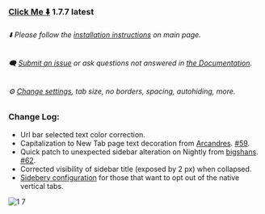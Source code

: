 ### [Click Me ⬇️](https://github.com/soulhotel/FF-ULTIMA/releases/download/1.7.7/ffultima1.7.7.zip) 1.7.7 latest

###### ⬇️ Please follow the [installation instructions](https://github.com/soulhotel/FF-ULTIMA#installation) on main page.

###### 🗨️ [Submit an issue](https://github.com/soulhotel/FF-ULTIMA/issues/new/choose) or ask questions not answered in [the Documentation](https://github.com/soulhotel/FF-ULTIMA/tree/main/doc).

###### ⚙️ [Change settings](https://github.com/soulhotel/FF-ULTIMA/blob/main/doc/Modification.md), tab size, no borders, spacing, autohiding, more.

### Change Log:
- Url bar selected text color correction.
- Capitalization to New Tab page text decoration from [Arcandres](https://github.com/Arcandres). [#59](https://github.com/soulhotel/FF-ULTIMA/pull/59).
- Quick patch to unexpected sidebar alteration on Nightly from [bigshans](https://github.com/bigshans). [#62](https://github.com/soulhotel/FF-ULTIMA/pull/62).
- Corrected visibility of sidebar title (exposed by 2 px) when collapsed.
- [Sidebery configuration](https://github.com/soulhotel/FF-ULTIMA/blob/main/theme/%23sideberyultimastyling.json) for those that want to opt out of the native vertical tabs.

![1 7](https://github.com/soulhotel/FF-ULTIMA/assets/155501797/ed741f9f-cac6-4339-8913-a697a8b3ade9)

